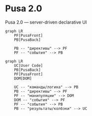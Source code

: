 # Pusa 2.0

Pusa 2.0 — server-driven declarative UI


```mermaid
graph LR
    PF[PusaFront]
    PB[PusaBack]

    PB -- "директивы" --> PF
    PF -- "события" --> PB
```


```mermaid
graph LR
    UC[User Code]
    PB[PusaBack]
    PF[PusaFront]
    DOM[DOM]

    UC -- "команды/логика" --> PB
    PB -- "директивы" --> PF
    PF -- "манипуляции" --> DOM
    DOM -- "события" --> PF
    PF -- "события" --> PB
    PB -- "результаты/колбэки" --> UC
```
